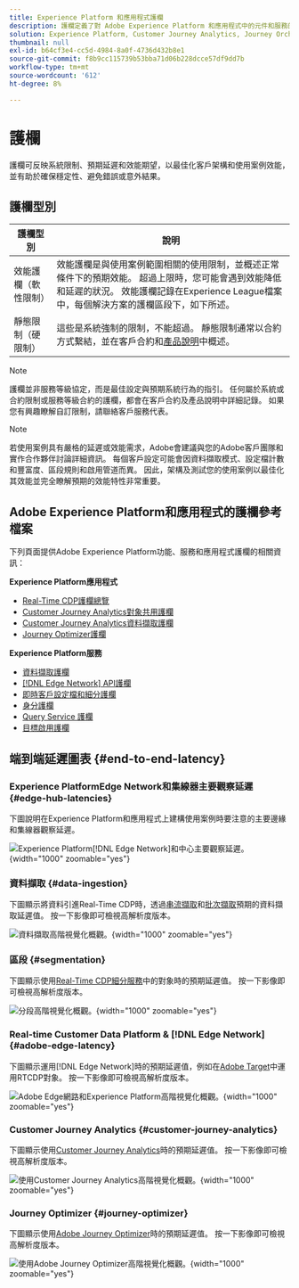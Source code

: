 ```yaml
---
title: Experience Platform 和應用程式護欄
description: 護欄定義了對 Adobe Experience Platform 和應用程式中的元件和服務的效能期望和影響
solution: Experience Platform, Customer Journey Analytics, Journey Orchestration, Real-Time Customer Data Platform
thumbnail: null
exl-id: b64cf3e4-cc5d-4984-8a0f-4736d432b8e1
source-git-commit: f8b9cc115739b53bba71d06b228dcce57df9dd7b
workflow-type: tm+mt
source-wordcount: '612'
ht-degree: 8%

---
```



# 護欄

護欄可反映系統限制、預期延遲和效能期望，以最佳化客戶架構和使用案例效能，並有助於確保穩定性、避免錯誤或意外結果。

## 護欄型別

| 護欄型別 | 說明 |
|---|---|
| 效能護欄（軟性限制） | 效能護欄是與使用案例範圍相關的使用限制，並概述正常條件下的預期效能。 超過上限時，您可能會遇到效能降低和延遲的狀況。 效能護欄記錄在Experience League檔案中，每個解決方案的護欄區段下，如下所述。 |
| 靜態限制（硬限制） | 這些是系統強制的限制，不能超過。 靜態限制通常以合約方式繫結，並在客戶合約和[產品說明](https://helpx.adobe.com/legal/product-descriptions.html)中概述。 |

>[!NOTE]
>
> 護欄並非服務等級協定，而是最佳設定與預期系統行為的指引。 任何屬於系統或合約限制或服務等級合約的護欄，都會在客戶合約及產品說明中詳細記錄。 如果您有興趣瞭解自訂限制，請聯絡客戶服務代表。

>[!NOTE]
>
> 若使用案例具有嚴格的延遲或效能需求，Adobe會建議與您的Adobe客戶團隊和實作合作夥伴討論詳細資訊。 每個客戶設定可能會因資料擷取模式、設定檔計數和豐富度、區段規則和啟用管道而異。 因此，架構及測試您的使用案例以最佳化其效能並完全瞭解預期的效能特性非常重要。

## Adobe Experience Platform和應用程式的護欄參考檔案

下列頁面提供Adobe Experience Platform功能、服務和應用程式護欄的相關資訊：

**Experience Platform應用程式**

* [Real-Time CDP護欄總覽](https://experienceleague.adobe.com/docs/experience-platform/rtcdp/guardrails/overview.html)
* [Customer Journey Analytics對象共用護欄](https://experienceleague.adobe.com/docs/analytics-platform/using/cja-components/audiences/publish.html#latency)
* [Customer Journey Analytics資料擷取護欄](https://experienceleague.adobe.com/docs/experience-platform/sources/connectors/adobe-applications/analytics.html#what-is-the-expected-latency-for-analytics-data-on-platform%3F)
* [Journey Optimizer護欄](https://experienceleague.adobe.com/docs/journey-optimizer/using/get-started/guardrails.html)

**Experience Platform服務**

* [資料擷取護欄](https://experienceleague.adobe.com/docs/experience-platform/ingestion/guardrails.html)
* [[!DNL Edge Network] API護欄](https://experienceleague.adobe.com/docs/experience-platform/edge-network-server-api/guardrails.html)
* [即時客戶設定檔和細分護欄](https://experienceleague.adobe.com/docs/experience-platform/profile/guardrails.html?lang=zh-Hant)
* [身分護欄](https://experienceleague.adobe.com/docs/experience-platform/identity/guardrails.html?lang=zh-Hant)
* [Query Service 護欄](https://experienceleague.adobe.com/docs/experience-platform/query/guardrails.html?lang=zh-Hant)
* [目標啟用護欄](https://experienceleague.adobe.com/docs/experience-platform/destinations/guardrails.html?lang=zh-Hant)

## 端到端延遲圖表 {#end-to-end-latency}

### Experience PlatformEdge Network和集線器主要觀察延遲 {#edge-hub-latencies}

下圖說明在Experience Platform和應用程式上建構使用案例時要注意的主要邊緣和集線器觀察延遲。

![Experience Platform[!DNL Edge Network]和中心主要觀察延遲。](/help/blueprints/experience-platform/deployment/assets/aep_edge_hub_latency_v1.svg "Experience PlatformEdge Network與中心主要觀察延遲"){width="1000" zoomable="yes"}

### 資料擷取 {#data-ingestion}

下圖顯示將資料引進Real-Time CDP時，透過[串流擷取](https://experienceleague.adobe.com/docs/experience-platform/ingestion/streaming/overview.html)和[批次擷取](https://experienceleague.adobe.com/docs/experience-platform/ingestion/batch/getting-started.html?lang=zh-Hant)預期的資料擷取延遲值。 按一下影像即可檢視高解析度版本。

![資料擷取高階視覺化概觀。](/help/blueprints/experience-platform/deployment/assets/aep_data_flow_guardrails.svg "資料擷取高階視覺概觀和延遲值"){width="1000" zoomable="yes"}

### 區段 {#segmentation}

下圖顯示使用[Real-Time CDP細分服務](https://experienceleague.adobe.com/docs/experience-platform/segmentation/home.html?lang=zh-Hant)中的對象時的預期延遲值。 按一下影像即可檢視高解析度版本。

![分段高階視覺化概觀。](/help/blueprints/experience-platform/deployment/assets/segmentation_guardrails.svg "分段高階視覺概觀和延遲值"){width="1000" zoomable="yes"}

### Real-time Customer Data Platform &amp; [!DNL Edge Network] {#adobe-edge-latency}

下圖顯示運用[!DNL Edge Network]時的預期延遲值，例如在[Adobe Target](https://experienceleague.adobe.com/docs/experience-platform/destinations/catalog/personalization/adobe-target-connection.html?lang=zh-Hant)中運用RTCDP對象。 按一下影像即可檢視高解析度版本。

![Adobe Edge網路和Experience Platform高階視覺化概觀。](/help/blueprints/experience-platform/deployment/assets/RTCDP_Edge_guardrails.svg "將對象匯出至Adobe Target高階視覺概觀和延遲"){width="1000" zoomable="yes"}

### Customer Journey Analytics {#customer-journey-analytics}

下圖顯示使用[Customer Journey Analytics](https://experienceleague.adobe.com/docs/analytics-platform/using/cja-overview/cja-overview.html?lang=en)時的預期延遲值。 按一下影像即可檢視高解析度版本。

![使用Customer Journey Analytics高階視覺化概觀。](/help/blueprints/experience-platform/deployment/assets/CJA_guardrails.svg "使用Customer Journey Analytics高階視覺概覽和延遲值"){width="1000" zoomable="yes"}

### Journey Optimizer {#journey-optimizer}

下圖顯示使用[Adobe Journey Optimizer](https://experienceleague.adobe.com/docs/journey-optimizer/using/get-started/get-started.html?lang=en)時的預期延遲值。 按一下影像即可檢視高解析度版本。

![使用Adobe Journey Optimizer高階視覺化概觀。](/help/blueprints/experience-platform/deployment/assets/AJO_guardrails.svg "使用Adobe Journey Optimizer高階視覺概觀和延遲值"){width="1000" zoomable="yes"}